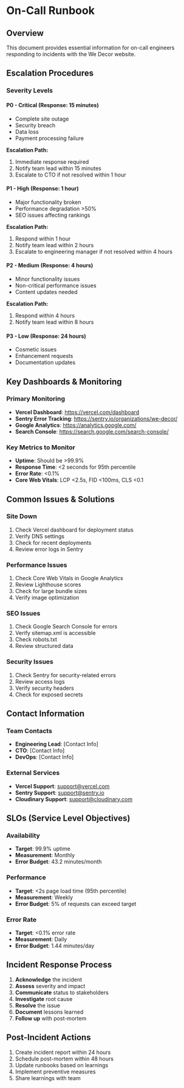 # On-Call Runbook

## Overview
This document provides essential information for on-call engineers responding to incidents with the We Decor website.

## Escalation Procedures

### Severity Levels

#### P0 - Critical (Response: 15 minutes)
- Complete site outage
- Security breach
- Data loss
- Payment processing failure

**Escalation Path:**
1. Immediate response required
2. Notify team lead within 15 minutes
3. Escalate to CTO if not resolved within 1 hour

#### P1 - High (Response: 1 hour)
- Major functionality broken
- Performance degradation >50%
- SEO issues affecting rankings

**Escalation Path:**
1. Respond within 1 hour
2. Notify team lead within 2 hours
3. Escalate to engineering manager if not resolved within 4 hours

#### P2 - Medium (Response: 4 hours)
- Minor functionality issues
- Non-critical performance issues
- Content updates needed

**Escalation Path:**
1. Respond within 4 hours
2. Notify team lead within 8 hours

#### P3 - Low (Response: 24 hours)
- Cosmetic issues
- Enhancement requests
- Documentation updates

## Key Dashboards & Monitoring

### Primary Monitoring
- **Vercel Dashboard**: https://vercel.com/dashboard
- **Sentry Error Tracking**: https://sentry.io/organizations/we-decor/
- **Google Analytics**: https://analytics.google.com/
- **Search Console**: https://search.google.com/search-console/

### Key Metrics to Monitor
- **Uptime**: Should be >99.9%
- **Response Time**: <2 seconds for 95th percentile
- **Error Rate**: <0.1%
- **Core Web Vitals**: LCP <2.5s, FID <100ms, CLS <0.1

## Common Issues & Solutions

### Site Down
1. Check Vercel dashboard for deployment status
2. Verify DNS settings
3. Check for recent deployments
4. Review error logs in Sentry

### Performance Issues
1. Check Core Web Vitals in Google Analytics
2. Review Lighthouse scores
3. Check for large bundle sizes
4. Verify image optimization

### SEO Issues
1. Check Google Search Console for errors
2. Verify sitemap.xml is accessible
3. Check robots.txt
4. Review structured data

### Security Issues
1. Check Sentry for security-related errors
2. Review access logs
3. Verify security headers
4. Check for exposed secrets

## Contact Information

### Team Contacts
- **Engineering Lead**: [Contact Info]
- **CTO**: [Contact Info]
- **DevOps**: [Contact Info]

### External Services
- **Vercel Support**: support@vercel.com
- **Sentry Support**: support@sentry.io
- **Cloudinary Support**: support@cloudinary.com

## SLOs (Service Level Objectives)

### Availability
- **Target**: 99.9% uptime
- **Measurement**: Monthly
- **Error Budget**: 43.2 minutes/month

### Performance
- **Target**: <2s page load time (95th percentile)
- **Measurement**: Weekly
- **Error Budget**: 5% of requests can exceed target

### Error Rate
- **Target**: <0.1% error rate
- **Measurement**: Daily
- **Error Budget**: 1.44 minutes/day

## Incident Response Process

1. **Acknowledge** the incident
2. **Assess** severity and impact
3. **Communicate** status to stakeholders
4. **Investigate** root cause
5. **Resolve** the issue
6. **Document** lessons learned
7. **Follow up** with post-mortem

## Post-Incident Actions

1. Create incident report within 24 hours
2. Schedule post-mortem within 48 hours
3. Update runbooks based on learnings
4. Implement preventive measures
5. Share learnings with team